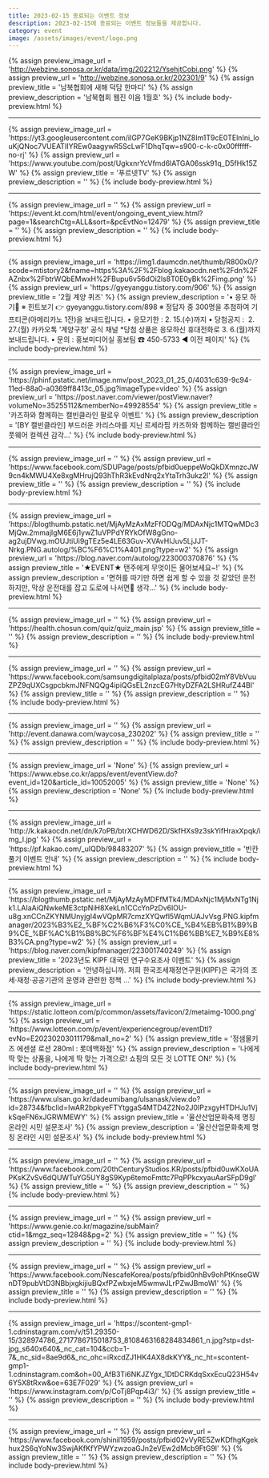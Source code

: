 ```yaml
---
title: 2023-02-15 종료되는 이벤트 정보
description: 2023-02-15에 종료되는 이벤트 정보들을 제공합니다.
category: event
image: /assets/images/event/logo.png
---
```

{% assign preview_image_url = 'http://webzine.sonosa.or.kr/data/img/202212/YsehjtCobi.png' %}
{% assign preview_url = 'http://webzine.sonosa.or.kr/202301/9' %}
{% assign preview_title = '남북협회에 새해 덕담 한마디' %}
{% assign preview_description = '남북협회 웹진 이음 1월호' %}
{% include body-preview.html %}
<hr>{% assign preview_image_url = 'https://yt3.googleusercontent.com/iIGP7GeK9BKjp1NZ8Im1T9cE0TElnIni_louKjQNoc7VUEATIIYREw0aagywR5ScLwF1DhqTqw=s900-c-k-c0x00ffffff-no-rj' %}
{% assign preview_url = 'https://www.youtube.com/post/UgkxnrYcVfmd6lATGA06ssk91q_D5fHk15ZW' %}
{% assign preview_title = '푸르넷TV' %}
{% assign preview_description = '' %}
{% include body-preview.html %}
<hr>{% assign preview_image_url = '' %}
{% assign preview_url = 'https://event.kt.com/html/event/ongoing_event_view.html?page=1&searchCtg=ALL&sort=&pcEvtNo=12479' %}
{% assign preview_title = '' %}
{% assign preview_description = '' %}
{% include body-preview.html %}
<hr>{% assign preview_image_url = 'https://img1.daumcdn.net/thumb/R800x0/?scode=mtistory2&fname=https%3A%2F%2Fblog.kakaocdn.net%2Fdn%2FAZnbx%2FbtrWQbEMwxH%2FBupu6v56dOi2ls8T0E0yBk%2Fimg.png' %}
{% assign preview_url = 'https://gyeyanggu.tistory.com/906' %}
{% assign preview_title = '2월 계양 퀴즈' %}
{% assign preview_description = '• 응모 하기📝 ※ 힌트보기 👉 gyeyanggu.tistory.com/898 ※ 정답자 중 300명을 추첨하여 기프티콘(아메리카노 1잔)을 보내드립니다. • 응모기한 : 2. 15.(수)까지 • 당첨공지 : ‌ 2. 27.(월) 카카오톡 ‘계양구청’ 공식 채널 *당첨 상품은 응모하신 휴대전화로 3. 6.(월)까지 보내드립니다. • 문의 : 홍보미디어실 홍보팀 ☎ 450-5733 ◀ 이전 페이지' %}
{% include body-preview.html %}
<hr>{% assign preview_image_url = 'https://phinf.pstatic.net/image.nmv/post_2023_01_25_0/4031c639-9c94-11ed-88a0-a0369ff8413c_05.jpg?imageType=video' %}
{% assign preview_url = 'https://post.naver.com/viewer/postView.naver?volumeNo=35255112&memberNo=49928554' %}
{% assign preview_title = '카즈하와 함께하는 캘빈클라인 팔로우 이벤트' %}
{% assign preview_description = '[BY 캘빈클라인] 부드러운 카리스마를 지닌 르세라핌 카즈하와 함께하는 캘빈클라인 풋웨어 컬렉션 감각...' %}
{% include body-preview.html %}
<hr>{% assign preview_image_url = '' %}
{% assign preview_url = 'https://www.facebook.com/SDUPage/posts/pfbid0ueppeWoQkDXmnzcJW9cn4kMWU4Xe8xgMHrujQ93hThR3kEvdNrq2xYtaTrh3ukz2l' %}
{% assign preview_title = '' %}
{% assign preview_description = '' %}
{% include body-preview.html %}
<hr>{% assign preview_image_url = 'https://blogthumb.pstatic.net/MjAyMzAxMzFfODQg/MDAxNjc1MTQwMDc3MjQw.2mmajlgM6E6j1ywZ1uVPPdYRYkOfW8gGno-ag2ujDVwg.mOUJtiUi9gTEz5e4LE63Guv-XVAvHIJuv5LjJJT-Nrkg.PNG.autolog/%BC%F6%C1%A401.png?type=w2' %}
{% assign preview_url = 'https://blog.naver.com/autolog/223000370876' %}
{% assign preview_title = '★EVENT★ 탠주에게 무엇이든 물어보세요~!' %}
{% assign preview_description = '면허를 따기만 하면 쉽게 할 수 있을 것 같았던 운전 하지만, 막상 운전대를 잡고 도로에 나서면🚥 생각...' %}
{% include body-preview.html %}
<hr>{% assign preview_image_url = '' %}
{% assign preview_url = 'https://health.chosun.com/quiz/quiz_main.jsp' %}
{% assign preview_title = '' %}
{% assign preview_description = '' %}
{% include body-preview.html %}
<hr>{% assign preview_image_url = '' %}
{% assign preview_url = 'https://www.facebook.com/samsungdigitalplaza/posts/pfbid02mY8VbVuuZPZ9qUXCsgpcbkmJNFNQQg4ipiQGsEL2nzcEG7HtyDZFA2LSHRufZ44Bl' %}
{% assign preview_title = '' %}
{% assign preview_description = '' %}
{% include body-preview.html %}
<hr>{% assign preview_image_url = '' %}
{% assign preview_url = 'http://event.danawa.com/waycosa_230202' %}
{% assign preview_title = '' %}
{% assign preview_description = '' %}
{% include body-preview.html %}
<hr>{% assign preview_image_url = 'None' %}
{% assign preview_url = 'https://www.ebse.co.kr/apps/event/eventView.do?event_id=120&article_id=10052005' %}
{% assign preview_title = 'None' %}
{% assign preview_description = 'None' %}
{% include body-preview.html %}
<hr>{% assign preview_image_url = 'http://k.kakaocdn.net/dn/k7oPB/btrXCHWD62D/SkfHXs9z3skYifHraxXpqk/img_l.jpg' %}
{% assign preview_url = 'https://pf.kakao.com/_uIQDb/98483207' %}
{% assign preview_title = '빈칸 풀기 이벤트 안내' %}
{% assign preview_description = '' %}
{% include body-preview.html %}
<hr>{% assign preview_image_url = 'https://blogthumb.pstatic.net/MjAyMzAyMDFfMTk4/MDAxNjc1MjMxNTg1Njk1.LAIaAiQNwkeME3ctpNiH8XekLn1CCcYnPzDv6lOU-u8g.xnCCnZKYNMUnyjgI4wVQpMR7cmzXYQwfl5WqmUAJvVsg.PNG.kipfmanager/2023%B3%E2_%BF%C2%B6%F3%C0%CE_%B4%EB%B1%B9%B9%CE_%BF%AC%B1%B8%BC%F6%BF%E4%C1%B6%BB%E7_%B9%E8%B3%CA.png?type=w2' %}
{% assign preview_url = 'https://blog.naver.com/kipfmanager/223001740249' %}
{% assign preview_title = '2023년도 KIPF 대국민 연구수요조사 이벤트' %}
{% assign preview_description = '안녕하십니까. 저희 한국조세재정연구원(KIPF)은 국가의 조세‧재정‧공공기관의 운영과 관련한 정책 ...' %}
{% include body-preview.html %}
<hr>{% assign preview_image_url = 'https://static.lotteon.com/p/common/assets/favicon/2/metaimg-1000.png' %}
{% assign preview_url = 'https://www.lotteon.com/p/event/experiencegroup/eventDtl?evNo=E20230203011179&mall_no=2' %}
{% assign preview_title = '정샘물키즈 에센셜 로션 280ml : 롯데백화점' %}
{% assign preview_description = '나에게 딱 맞는 상품을, 나에게 딱 맞는 가격으로! 쇼핑의 모든 것 LOTTE ON!' %}
{% include body-preview.html %}
<hr>{% assign preview_image_url = '' %}
{% assign preview_url = 'https://www.ulsan.go.kr/dadeumibang/ulsanask/view.do?id=28734&fbclid=IwAR2bpkyeFTYtggaS4MTD4Z2No2J0IPzxgyHTDHJu1VjkSqeFN6xJGRWMEWY' %}
{% assign preview_title = '울산산업문화축제 명칭 온라인 시민 설문조사' %}
{% assign preview_description = '울산산업문화축제 명칭 온라인 시민 설문조사' %}
{% include body-preview.html %}
<hr>{% assign preview_image_url = '' %}
{% assign preview_url = 'https://www.facebook.com/20thCenturyStudios.KR/posts/pfbid0uwKXoUAPKsKZvSv6dQUWTuYG5UY8gS9Kyp6temoFmttc7PqPPkcxyauAarSFpD9gl' %}
{% assign preview_title = '' %}
{% assign preview_description = '' %}
{% include body-preview.html %}
<hr>{% assign preview_image_url = '' %}
{% assign preview_url = 'https://www.genie.co.kr/magazine/subMain?ctid=1&mgz_seq=12848&pg=2' %}
{% assign preview_title = '' %}
{% assign preview_description = '' %}
{% include body-preview.html %}
<hr>{% assign preview_image_url = '' %}
{% assign preview_url = 'https://www.facebook.com/NescafeKorea/posts/pfbid0nhBv9ohPtKnseGWnDT9pubVtD3NBbjxgkijiuBQxfPZwbxjeM5wmwJLrPZwJBmoWl' %}
{% assign preview_title = '' %}
{% assign preview_description = '' %}
{% include body-preview.html %}
<hr>{% assign preview_image_url = 'https://scontent-gmp1-1.cdninstagram.com/v/t51.29350-15/328974786_2717786715018753_8108463168284834861_n.jpg?stp=dst-jpg_s640x640&amp;_nc_cat=104&amp;ccb=1-7&amp;_nc_sid=8ae9d6&amp;_nc_ohc=iRxcdZJ1HK4AX8dkKYY&amp;_nc_ht=scontent-gmp1-1.cdninstagram.com&amp;oh=00_AfB3Ti6NKJZYgx_1DtDCRKdqSxxEcuQ23H54v6Y5X8tRxw&amp;oe=63E7F029' %}
{% assign preview_url = 'https://www.instagram.com/p/CoTj8Pqp4i3/' %}
{% assign preview_title = '' %}
{% assign preview_description = '' %}
{% include body-preview.html %}
<hr>{% assign preview_image_url = '' %}
{% assign preview_url = 'https://www.facebook.com/shinil1959/posts/pfbid02vVyRE5ZwKDfhgKgekhux2S6qYoNw3SwjAKfKfYPWYzwzoaGJn2eVEw2dMcb9FtG9l' %}
{% assign preview_title = '' %}
{% assign preview_description = '' %}
{% include body-preview.html %}